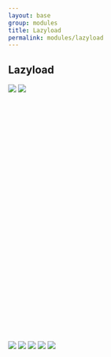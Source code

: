 ```yaml
---
layout: base
group: modules
title: Lazyload
permalink: modules/lazyload
---
```


## Lazyload

<div>
    <noscript yoi-lazyload="
            image:'https://source.unsplash.com/WLUHO9A_xik/500x500';
            modifiers:'p-4 bg-red-22';
        ">
        <img src="https://source.unsplash.com/WLUHO9A_xik/500x500" />
    </noscript>
    <noscript yoi-lazyload="
            image:'https://source.unsplash.com/WLUHO9A_xik/500x500';
            modifiers:'p-4 bg-green-22';
        ">
        <img src="https://source.unsplash.com/WLUHO9A_xik/500x500" />
    </noscript>
    <div style="margin:500px 0;"></div>
    <noscript yoi-lazyload="
            image:'https://source.unsplash.com/WLUHO9A_xik/500x500';
            modifiers:'p-4 bg-green-22';
        ">
        <img src="https://source.unsplash.com/WLUHO9A_xik/500x500" />
    </noscript>
    <noscript yoi-lazyload="
            image:'https://source.unsplash.com/WLUHO9A_xik/500x500';
            modifiers:'p-4 bg-green-22';
        ">
        <img src="https://source.unsplash.com/WLUHO9A_xik/500x500" />
    </noscript>
    <noscript yoi-lazyload="
            image:'https://source.unsplash.com/WLUHO9A_xik/500x500';
            modifiers:'p-4 bg-green-22';
        ">
        <img src="https://source.unsplash.com/WLUHO9A_xik/500x500" />
    </noscript>
    <noscript yoi-lazyload="
            image:'https://source.unsplash.com/WLUHO9A_xik/500x500';
            modifiers:'p-4 bg-green-22';
        ">
        <img src="https://source.unsplash.com/WLUHO9A_xik/500x500" />
    </noscript>
    <noscript yoi-lazyload="
            image:'https://source.unsplash.com/WLUHO9A_xik/100x100';
            small:'https://source.unsplash.com/WLUHO9A_xik/30x30';
            medium:'https://source.unsplash.com/WLUHO9A_xik/150x150';
            large:'https://source.unsplash.com/WLUHO9A_xik/300x300';
            xlarge:'https://source.unsplash.com/WLUHO9A_xik/600x600';
            alt:'A beautiful mountain.';
            title:'foo';
            longdesc:'Lorem ipsum dolor sit amet, consectetur adipisicing elit.';
        ">
        <img src="https://source.unsplash.com/WLUHO9A_xik/500x500" />
    </noscript>
</div>